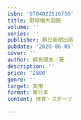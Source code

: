 ```yaml
---
isbn: '9784022516756'
title: 野球帽大図鑑
volume: ''
series: ''
publisher: 朝日新聞出版
pubdate: '2020-06-05'
cover: ''
author: 綱島理友／著
description: ''
price: '2800'
genre: ''
target: 実用
format: 単行本
content: 体育・スポーツ

---
```

